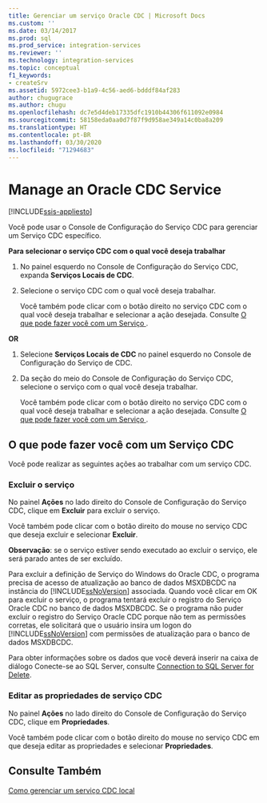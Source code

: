 ```yaml
---
title: Gerenciar um serviço Oracle CDC | Microsoft Docs
ms.custom: ''
ms.date: 03/14/2017
ms.prod: sql
ms.prod_service: integration-services
ms.reviewer: ''
ms.technology: integration-services
ms.topic: conceptual
f1_keywords:
- createSrv
ms.assetid: 5972cee3-b1a9-4c56-aed6-bdddf84af283
author: chugugrace
ms.author: chugu
ms.openlocfilehash: dc7e5d4deb17335dfc1910b44306f611092e0984
ms.sourcegitcommit: 58158eda0aa0d7f87f9d958ae349a14c0ba8a209
ms.translationtype: HT
ms.contentlocale: pt-BR
ms.lasthandoff: 03/30/2020
ms.locfileid: "71294683"
---
```

# <a name="manage-an-oracle-cdc-service"></a>Manage an Oracle CDC Service

[!INCLUDE[ssis-appliesto](../../includes/ssis-appliesto-ssvrpluslinux-asdb-asdw-xxx.md)]


  Você pode usar o Console de Configuração do Serviço CDC para gerenciar um Serviço CDC específico.  
  
 **Para selecionar o serviço CDC com o qual você deseja trabalhar**  
  
1.  No painel esquerdo no Console de Configuração do Serviço CDC, expanda **Serviços Locais de CDC**.  
  
2.  Selecione o serviço CDC com o qual você deseja trabalhar.  
  
     Você também pode clicar com o botão direito no serviço CDC com o qual você deseja trabalhar e selecionar a ação desejada. Consulte [O que pode fazer você com um Serviço ](../../integration-services/change-data-capture/manage-an-oracle-cdc-service.md#BKMK_WhatcandowithCDCService).  
  
 **OR**  
  
1.  Selecione **Serviços Locais de CDC** no painel esquerdo no Console de Configuração do Serviço de CDC.  
  
2.  Da seção do meio do Console de Configuração do Serviço CDC, selecione o serviço com o qual você deseja trabalhar.  
  
     Você também pode clicar com o botão direito no serviço CDC com o qual você deseja trabalhar e selecionar a ação desejada. Consulte [O que pode fazer você com um Serviço ](../../integration-services/change-data-capture/manage-an-oracle-cdc-service.md#BKMK_WhatcandowithCDCService).  
  
##  <a name="what-can-you-do-with-a-cdc-service"></a><a name="BKMK_WhatcandowithCDCService"></a> O que pode fazer você com um Serviço CDC  
 Você pode realizar as seguintes ações ao trabalhar com um serviço CDC.  
  
### <a name="delete-the-service"></a>Excluir o serviço  
 No painel **Ações** no lado direito do Console de Configuração do Serviço CDC, clique em **Excluir** para excluir o serviço.  
  
 Você também pode clicar com o botão direito do mouse no serviço CDC que deseja excluir e selecionar **Excluir**.  
  
 **Observação**: se o serviço estiver sendo executado ao excluir o serviço, ele será parado antes de ser excluído.  
  
 Para excluir a definição de Serviço do Windows do Oracle CDC, o programa precisa de acesso de atualização ao banco de dados MSXDBCDC na instância do [!INCLUDE[ssNoVersion](../../includes/ssnoversion-md.md)] associada. Quando você clicar em OK para excluir o serviço, o programa tentará excluir o registro do Serviço Oracle CDC no banco de dados MSXDBCDC. Se o programa não puder excluir o registro do Serviço Oracle CDC porque não tem as permissões corretas, ele solicitará que o usuário insira um logon do [!INCLUDE[ssNoVersion](../../includes/ssnoversion-md.md)] com permissões de atualização para o banco de dados MSXDBCDC.  
  
 Para obter informações sobre os dados que você deverá inserir na caixa de diálogo Conecte-se ao SQL Server, consulte [Connection to SQL Server for Delete](../../integration-services/change-data-capture/connection-to-sql-server-for-delete.md).  
  
### <a name="edit-the-cdc-service-properties"></a>Editar as propriedades de serviço CDC  
 No painel **Ações** no lado direito do Console de Configuração do Serviço CDC, clique em **Propriedades**.  
  
 Você também pode clicar com o botão direito do mouse no serviço CDC em que deseja editar as propriedades e selecionar **Propriedades**.  
  
## <a name="see-also"></a>Consulte Também  
 [Como gerenciar um serviço CDC local](../../integration-services/change-data-capture/how-to-manage-a-local-cdc-service.md)  
  
  

